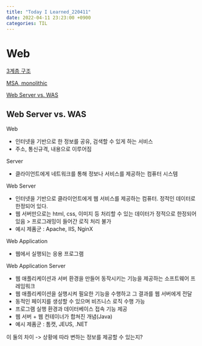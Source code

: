 ```yaml
---
title: "Today I Learned_220411"
date: 2022-04-11 23:23:00 +0900
categories: TIL
---
```


# Web
[3계층 구조](https://www.stevenjlee.net/2020/05/08/%EC%9D%B4%ED%95%B4%ED%95%98%EA%B8%B0-3%EA%B3%84%EC%B8%B5-%EA%B5%AC%EC%A1%B0-3-tier-architecture/)

[MSA, monolithic](https://ssungkang.tistory.com/entry/MSA-Monolithic-Architecture-VS-Micro-Service-Architecture)

[Web Server vs. WAS](https://www.youtube.com/watch?v=NyhbNtOq0Bc)

## Web Server vs. WAS

Web
- 인터넷을 기반으로 한 정보를 공유, 검색할 수 있게 하는 서비스
- 주소, 통신규격, 내용으로 이루어짐

Server
- 클라이언트에게 네트워크를 통해 정보나 서비스를 제공하는 컴퓨터 시스템

Web Server
- 인터넷을 기반으로 클라이언트에게 웹 서비스를 제공하는 컴퓨터. 정적인 데이터로 한정되어 있다.
- 웹 서버만으로는 html, css, 이미지 등 처리할 수 있는 데이터가 정적으로 한정되어 있음 > 프로그래밍이 들어간 로직 처리 불가
- 예시 제품군 : Apache, IIS, NginX

Web Application
- 웹에서 실행되는 응용 프로그램

Web Application Server
- 웹 애플리케이션과 서버 환경을 만들어 동작시키는 기능을 제공하는 소프트웨어 프레임워크
- 웹 애플리케이션을 실행시켜 필요한 기능을 수행하고 그 결과를 웹 서버에게 전달
- 동적인 페이지를 생성할 수 있으며 비즈니스 로직 수행 가능
- 프로그램 실행 환경과 데이터베이스 접속 기능 제공
- 웹 서버 + 웹 컨테이너가 합쳐진 개념(Java)
- 예시 제품군 : 톰캣, JEUS, .NET

이 둘의 차이 -> 상황에 따라 변하는 정보를 제공할 수 있는지?